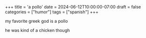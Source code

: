+++
title = 'a pollo'
date = 2024-06-12T10:00:00-07:00
draft = false
categories = ["humor"]
tags = ["spanish"]
+++

my favorite greek god is a pollo

he was kind of a chicken though